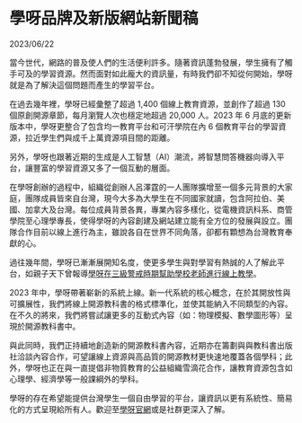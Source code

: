 # 學呀品牌及新版網站新聞稿

2023/06/22

當今世代，網路的普及使人們的生活便利許多。隨著資訊蓬勃發展，學生擁有了觸手可及的學習資源。然而面對如此龐大的資訊量，有時我們卻不知從何開始，學呀就是為了解決這個問題而產生的學習平台。

在過去幾年裡，學呀已經彙整了超過 1,400 個線上教育資源，並創作了超過 130 個原創開源章節，每月瀏覽人次也穩定地超過 20,000 人。2023 年 6 月底的更新版本中，學呀更整合了包含均一教育平台和可汗學院在內 6 個教育平台的學習資源，拉近學生們與成千上萬資源項目間的距離。

另外，學呀也跟著近期的生成是人工智慧（AI）潮流，將智慧問答機器向導入平台，讓豐富的學習資源又多了一個互動的層面。

在學呀創辦的過程中，組織從創辦人呂澤霆的一人團隊擴增至一個多元背景的大家庭，團隊成員皆來自台灣，現今大多為大學生在不同國家就讀，包含阿拉伯、美國、加拿大及台灣。每位成員背景各異，專業內容多樣化，從電機資訊科系、商管學院至心理學專長，使得學呀的內容創建及網站建立能有全方位的發展與設立。團隊合作目前以線上進行為主，雖說各自在世界不同角落，卻都有顆想為台灣教育奉獻的心。

過往幾年間，學呀已漸漸展開知名度，使更多學生與對學習有熱誠的人了解此平台，如親子天下曾報導[學呀在三級警戒時期幫助學校老師進行線上教學](https://flipedu.parenting.com.tw/article/006663)。

2023 年中，學呀帶著嶄新的系統上線。新一代系統的核心概念，在於其開放性與可擴展性，我們將線上開源教科書的格式標準化，並使其能納入不同類型的內容。在不久的將來，我們將嘗試讓更多的互動式內容（如：物理模擬、數學圖形等）呈現於開源教科書中。

與此同時，我們正持續地創造新的開源教科書內容，近期亦在籌劃與與教科書出版社洽談內容合作，可望讓線上資源與高品質的開源教材更快速地覆蓋各個學科；此外，學呀也正在與一直提倡非物質教育的公益組織雪滴花合作，讓教育資源包含如心理學、經濟學等一般課綱外的學科。

學呀的存在希望能提供台灣學生一個自由學習的平台，讓資訊以更有系統性、簡易化的方式呈現給所有人。歡迎至[學呀官網](https://zetria.tw)或是社群更深入了解。
